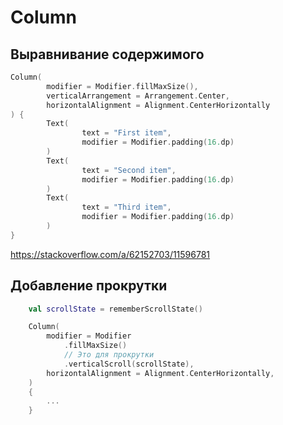 # Column

## Выравнивание содержимого

```kotlin
Column(
        modifier = Modifier.fillMaxSize(),
        verticalArrangement = Arrangement.Center,
        horizontalAlignment = Alignment.CenterHorizontally
) {
        Text(
                text = "First item",
                modifier = Modifier.padding(16.dp)
        )
        Text(
                text = "Second item",
                modifier = Modifier.padding(16.dp)
        )
        Text(
                text = "Third item",
                modifier = Modifier.padding(16.dp)
        )
}
```

https://stackoverflow.com/a/62152703/11596781

## Добавление прокрутки

```kotlin
    val scrollState = rememberScrollState() 

    Column(
        modifier = Modifier
            .fillMaxSize()
            // Это для прокрутки
            .verticalScroll(scrollState),
        horizontalAlignment = Alignment.CenterHorizontally,
    )
    {
        ...
    }
```